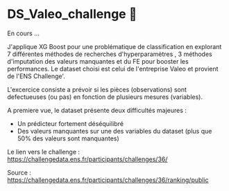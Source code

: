 # DS_Valeo_challenge :car:

En cours ...

J'applique XG Boost pour une problématique de classification en explorant 7 différentes méthodes de recherches d'hyperparamètres , 3 méthodes d'imputation des valeurs manquantes et du FE pour booster les performances. Le dataset choisi est celui de l'entreprise Valeo et provient de l'ENS Challenge'.

L'excercice consiste a prévoir si les pièces (observations) sont defectueuses (ou pas) en fonction de plusieurs mesures (variables).

A premiere vue, le dataset présente deux difficultés majeures : 
- Un prédicteur fortement déséquilibré
- Des valeurs manquantes sur une des variables du dataset (plus que 50% des valeurs sont manquantes)

Le lien vers le challenge : https://challengedata.ens.fr/participants/challenges/36/



Source : https://challengedata.ens.fr/participants/challenges/36/ranking/public


